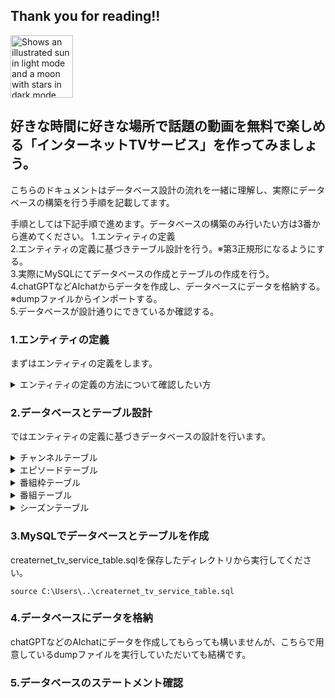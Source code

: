 ## Thank you for reading!!
<picture>
  <source media="(prefers-color-scheme: dark)" srcset="https://user-images.githubusercontent.com/25423296/163456776-7f95b81a-f1ed-45f7-b7ab-8fa810d529fa.png">
  <source media="(prefers-color-scheme: light)" srcset="https://user-images.githubusercontent.com/25423296/163456779-a8556205-d0a5-45e2-ac17-42d089e3c3f8.png">
  <img alt="Shows an illustrated sun in light mode and a moon with stars in dark mode." src="https://user-images.githubusercontent.com/25423296/163456779-a8556205-d0a5-45e2-ac17-42d089e3c3f8.png"width="100" height="100">
</picture>

## 好きな時間に好きな場所で話題の動画を無料で楽しめる「インターネットTVサービス」を作ってみましょう。

こちらのドキュメントはデータベース設計の流れを一緒に理解し、実際にデータベースの構築を行う手順を記載してます。

手順としては下記手順で進めます。データベースの構築のみ行いたい方は3番から進めてください。
1.エンティティの定義  
2.エンティティの定義に基づきテーブル設計を行う。※第3正規形になるようにする。  
3.実際にMySQLにてデータベースの作成とテーブルの作成を行う。  
4.chatGPTなどAIchatからデータを作成し、データベースにデータを格納する。※dumpファイルからインポートする。  
5.データベースが設計通りにできているか確認する。

### 1.エンティティの定義
まずはエンティティの定義をします。
<details>
    <summary> 
      エンティティの定義の方法について確認したい方
    </summary>
  
  チャンネルテーブル: チャンネルID、チャンネル名<br>
  番組枠テーブル: 番組枠ID、チャンネルID、時間帯<br>
  番組テーブル: 番組ID、番組名、番組詳細、ジャンル <br> 
  シーズンテーブル: シーズンID、番組ID、シーズン数  <br>
  エピソードテーブル: エピソードID、シーズンID、エピソード数、タイトル、エピソード詳細、動画時間、公開日 <br> 
  視聴数テーブル: 視聴数ID、エピソードID、番組枠ID、視聴数  <br>
  
  これらのテーブルは外部キー制約を使用して関連付けられます。  <br>
  例えば、番組枠テーブルのチャンネルIDはチャンネルテーブルのチャンネルIDを参照します。<br>
  また、シーズンテーブルの番組IDは番組テーブルの番組IDを参照します。
</details>

### 2.データベースとテーブル設計
ではエンティティの定義に基づきデータベースの設計を行います。
<details>
<summary>チャンネルテーブル</summary>  
  
| Field        | Type         | Null | Key | Default |               Extra|     
|--------------|--------------|------|-----|---------|--------------------|
| channel_id   | int          | NO   | PRI | NULL    |      auto_increment|
| channel_name | varchar(255) | NO   |     | NULL    |                    |

</details>  
<details>
  <summary>エピソードテーブル</summary>
  
| Field           | Type         | Null | Key | Default | Extra          |
|-----------------|--------------|------|-----|---------|----------------|
| episode_id      | int          | NO   | PRI | NULL    | auto_increment |
| season_id       | int          | NO   | MUL | NULL    |                |
| episode_number  | int          | NO   |     | NULL    |                |
| title           | varchar(255) | NO   |     | NULL    |                |
| episode_details | text         | YES  |     | NULL    |                |
| video_length    | time         | NO   |     | NULL    |                |
| release_date    | date         | NO   |     | NULL    |                |

</details>  

<details>
  <summary>番組枠テーブル</summary>  

| Field           | Type | Null | Key | Default | Extra          |
|-----------------|------|------|-----|---------|----------------|
| program_slot_id | int  | NO   | PRI | NULL    | auto_increment |
| channel_id      | int  | NO   | MUL | NULL    |                |
| time_slot       | time | NO   |     | NULL    |                |

</details>
 
<details>
  <summary> 番組テーブル </summary>  

| Field           | Type         | Null | Key | Default | Extra          |
|-----------------|--------------|------|-----|---------|----------------|
| program_id      | int          | NO   | PRI | NULL    | auto_increment |
| program_name    | varchar(255) | NO   |     | NULL    |                |
| program_details | text         | YES  |     | NULL    |                |
| genre           | varchar(255) | NO   |     | NULL    |                |

</details>

<details>
  <summary>シーズンテーブル</summary>
  
| Field         | Type | Null | Key | Default | Extra          |
|---------------|------|------|-----|---------|----------------|
| season_id     | int  | NO   | PRI | NULL    | auto_increment |
| program_id    | int  | NO   | MUL | NULL    |                |
| season_number | int  | NO   |     | NULL    |                |

</details>  

### 3.MySQLでデータベースとテーブルを作成
creaternet_tv_service_table.sqlを保存したディレクトリから実行してください。
```
source C:\Users\..\creaternet_tv_service_table.sql
```

### 4.データベースにデータを格納
chatGPTなどのAIchatにデータを作成してもらっても構いませんが、こちらで用意しているdumpファイルを実行していただいても結構です。

### 5.データベースのステートメント確認

